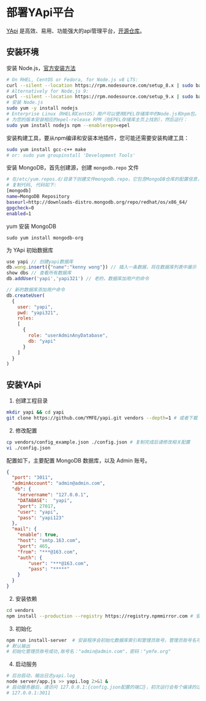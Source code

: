 部署YApi平台
===

[YApi](https://yapi.ymfe.org) 是高效、易用、功能强大的api管理平台，[开源仓库](https://github.com/YMFE/yapi)。

## 安装环境

安装 Node.js，[官方安装方法](https://nodejs.org/en/download/package-manager/)

```bash
# On RHEL, CentOS or Fedora, for Node.js v8 LTS:
curl --silent --location https://rpm.nodesource.com/setup_8.x | sudo bash -
# Alternatively for Node.js 9:
curl --silent --location https://rpm.nodesource.com/setup_9.x | sudo bash -
# 安装 Node.js
sudo yum -y install nodejs
# Enterprise Linux（RHEL和CentOS）用户可以使用EPEL存储库中的Node.js和npm包。
# 为您的版本安装相应的epel-release RPM（在EPEL存储库主页上找到），然后运行：
sudo yum install nodejs npm --enablerepo=epel
```

安装构建工具，要从npm编译和安装本地插件，您可能还需要安装构建工具：

```bash
sudo yum install gcc-c++ make
# or: sudo yum groupinstall 'Development Tools'
```

安装 MongoDB，首先创建源，创建 `mongodb.repo` 文件

```bash
# 在/etc/yum.repos.d/目录下创建文件mongodb.repo，它包含MongoDB仓库的配置信息，内容如下：
# 复制代码, 代码如下:
[mongodb]
name=MongoDB Repository
baseurl=http://downloads-distro.mongodb.org/repo/redhat/os/x86_64/
gpgcheck=0
enabled=1
```

yum 安装 MongoDB 

```
sudo yum install mongodb-org
```

为 YApi 初始数据库

```js
use yapi // 创建yapi数据库 
db.wong.insert({"name":"kenny wong"}) // 插入一条数据，将在数据库列表中展示
show dbs // 查看所有数据库
db.addUser('yapi','yapi321') // 老的，数据库加用户的命令

// 新的数据库添加用户命令
db.createUser(
  {
    user: "yapi",
    pwd: "yapi321",
    roles:
    [
      {
        role: "userAdminAnyDatabase",
        db: "yapi"
      }
    ]
  }
)
```

## 安装YApi

1. 创建工程目录

```bash
mkdir yapi && cd yapi
git clone https://github.com/YMFE/yapi.git vendors --depth=1 # 或者下载 zip 包解压到 vendors 目录
```

2. 修改配置

```bash
cp vendors/config_example.json ./config.json # 复制完成后请修改相关配置
vi ./config.json
```

配置如下，主要配置 MongoDB 数据库，以及 Admin 账号。

```json
{
  "port": "3011",
  "adminAccount": "admin@admin.com",
  "db": {
    "servername": "127.0.0.1",
    "DATABASE":  "yapi",
    "port": 27017,
    "user": "yapi",
    "pass": "yapi123"
  },
  "mail": {
    "enable": true,
    "host": "smtp.163.com",
    "port": 465,
    "from": "***@163.com",
    "auth": {
        "user": "***@163.com",
        "pass": "*****"
    }
  }
}
```

2. 安装依赖

```bash
cd vendors
npm install --production --registry https://registry.npmmirror.com # 安装依赖
```

3. 初始化

```bash
npm run install-server  # 安装程序会初始化数据库索引和管理员账号，管理员账号名可在 config.json 配置
# 默认输出
# 初始化管理员账号成功,账号名："admin@admin.com"，密码："ymfe.org"
```

4. 启动服务

```bash
# 后台启动，输出日志yapi.log
node server/app.js >> yapi.log 2>&1 & 
# 启动服务器后，请访问 127.0.0.1:{config.json配置的端口}，初次运行会有个编译的过程，请耐心等候
# 127.0.0.1:3011
```